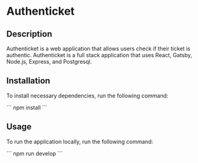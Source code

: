 # Authenticket

 
## Description

Authenticket is a web application that allows users  check if their ticket is authentic. Authenticket is a full stack application that uses React, Gatsby, Node.js, Express, and Postgresql.


## Installation

To install necessary dependencies, run the following command:

\`\`\`
npm install
\`\`\`

## Usage

To run the application locally, run the following command:

\`\`\`
npm run develop
\`\`\`

